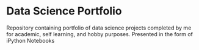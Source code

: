 # Data Science Portfolio

Repository containing portfolio of data science projects completed by me for academic, self learning, and hobby purposes. Presented in the form of iPython Notebooks
